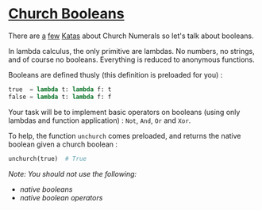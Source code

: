 # [Church Booleans](https://www.codewars.com/kata/5ac739ed3fdf73d3f0000048)

There are [a](https://www.codewars.com/kata/church-numbers-add-multiply-exponents) [few](https://www.codewars.com/kata/church-numbers-1) [Katas](https://www.codewars.com/kata/church-numbers-ii) about Church Numerals so let's talk about booleans.

In lambda calculus, the only primitive are lambdas. No numbers, no strings, and of course no booleans. Everything is reduced to anonymous functions.

Booleans are defined thusly (this definition is preloaded for you) :



```python
true  = lambda t: lambda f: t
false = lambda t: lambda f: f
```


Your task will be to implement basic operators on booleans (using only lambdas and function application) : `Not`, `And`, `Or` and `Xor`.

To help, the function `unchurch` comes preloaded, and returns the native boolean given a church boolean :

```python
unchurch(true)  # True
```

<i>Note: You should not use the following:

* native booleans
* native boolean operators</i>

